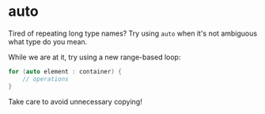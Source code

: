 auto
====

Tired of repeating long type names? Try using `auto` when it's
not ambiguous what type do you mean.

While we are at it, try using a new range-based loop:
```c++
for (auto element : container) {
    // operations
}
```

Take care to avoid unnecessary copying!